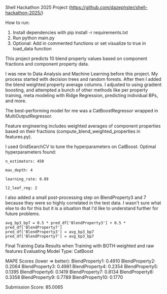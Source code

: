 Shell Hackathon 2025 Project (https://github.com/dazephster/shell-hackathon-2025/)

How to run:
1) Install dependencies with pip install -r requirements.txt
2) Run python main.py
3) Optional: Add in commented functions or set visualize to true in load_data function

This project predicts 10 blend property values based on component fractions and component property data.

I was new to Data Analysis and Machine Learning before this project.
My process started with decision trees and random forests. After then I added the blend weighted property average columns. I adjusted to using gradient boosting, and attempted a bunch of other methods like per property training, meta modeling with Ridge Regression, predicting individual BPs, and more.

The best-performing model for me was a CatBoostRegressor wrapped in MultiOutputRegressor. 

Feature engineering includes weighted averages of component properties based on their fractions (compute_blend_weighted_properties in features.py).

I used GridSearchCV to tune the hyperparameters on CatBoost. Optimal hyperparameters found:

    n_estimators: 450

    max_depth: 4

    learning_rate: 0.09

    l2_leaf_reg: 2

I also added a small post-processing step on BlendProperty3 and 7 because they were so highly correlated in the test data. I wasn't sure what else to do for this but it is a situation that I'd like to understand further for future problems.

    avg_bp3_bp7 = 0.5 * pred_df['BlendProperty3'] + 0.5 * pred_df['BlendProperty7']
    pred_df['BlendProperty3'] = avg_bp3_bp7
    pred_df['BlendProperty7'] = avg_bp3_bp7

Final Training Data Results when Training with BOTH weighted and raw features
Evaluating Model Type: CatBoost

MAPE Scores (lower => better):
BlendProperty1: 0.4910
BlendProperty2: 0.2064
BlendProperty3: 0.4981
BlendProperty4: 0.2354
BlendProperty5: 0.1395
BlendProperty6: 0.1419
BlendProperty7: 0.8134
BlendProperty8: 0.3358
BlendProperty9: 0.7789
BlendProperty10: 0.1770

Submission Score: 85.0065
